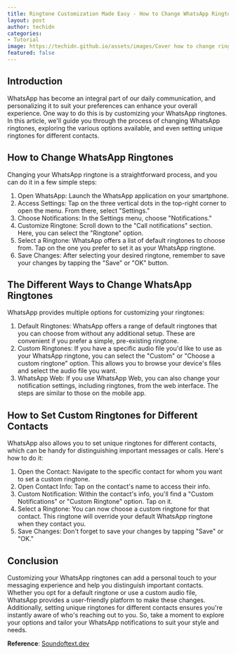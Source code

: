 ```yaml
---
title: Ringtone Customization Made Easy - How to Change WhatsApp Ringtones
layout: post
author: techidn
categories: 
- Tutorial
image: https://techidn.github.io/assets/images/Cover how to change ringtone on whatsapp.jpg
featured: false
---
```


## Introduction

WhatsApp has become an integral part of our daily communication, and personalizing it to suit your preferences can enhance your overall experience. One way to do this is by customizing your WhatsApp ringtones. In this article, we'll guide you through the process of changing WhatsApp ringtones, exploring the various options available, and even setting unique ringtones for different contacts.

## How to Change WhatsApp Ringtones

Changing your WhatsApp ringtone is a straightforward process, and you can do it in a few simple steps:

1. Open WhatsApp: Launch the WhatsApp application on your smartphone.
2. Access Settings: Tap on the three vertical dots in the top-right corner to open the menu. From there, select "Settings."
3. Choose Notifications: In the Settings menu, choose "Notifications."
4. Customize Ringtone: Scroll down to the "Call notifications" section. Here, you can select the "Ringtone" option.
5. Select a Ringtone: WhatsApp offers a list of default ringtones to choose from. Tap on the one you prefer to set it as your WhatsApp ringtone.
6. Save Changes: After selecting your desired ringtone, remember to save your changes by tapping the "Save" or "OK" button.

## The Different Ways to Change WhatsApp Ringtones

WhatsApp provides multiple options for customizing your ringtones:

1. Default Ringtones: WhatsApp offers a range of default ringtones that you can choose from without any additional setup. These are convenient if you prefer a simple, pre-existing ringtone.
2. Custom Ringtones: If you have a specific audio file you'd like to use as your WhatsApp ringtone, you can select the "Custom" or "Choose a custom ringtone" option. This allows you to browse your device's files and select the audio file you want.
3. WhatsApp Web: If you use WhatsApp Web, you can also change your notification settings, including ringtones, from the web interface. The steps are similar to those on the mobile app.

## How to Set Custom Ringtones for Different Contacts

WhatsApp also allows you to set unique ringtones for different contacts, which can be handy for distinguishing important messages or calls. Here's how to do it:

1. Open the Contact: Navigate to the specific contact for whom you want to set a custom ringtone.
2. Open Contact Info: Tap on the contact's name to access their info.
3. Custom Notification: Within the contact's info, you'll find a "Custom Notifications" or "Custom Ringtone" option. Tap on it.
4. Select a Ringtone: You can now choose a custom ringtone for that contact. This ringtone will override your default WhatsApp ringtone when they contact you.
5. Save Changes: Don't forget to save your changes by tapping "Save" or "OK."

## Conclusion

Customizing your WhatsApp ringtones can add a personal touch to your messaging experience and help you distinguish important contacts. Whether you opt for a default ringtone or use a custom audio file, WhatsApp provides a user-friendly platform to make these changes. Additionally, setting unique ringtones for different contacts ensures you're instantly aware of who's reaching out to you. So, take a moment to explore your options and tailor your WhatsApp notifications to suit your style and needs.

**Reference**: [Soundoftext.dev](https://soundoftext.dev/)
